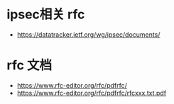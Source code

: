 
# ipsec相关 rfc
- https://datatracker.ietf.org/wg/ipsec/documents/

# rfc 文档
- https://www.rfc-editor.org/rfc/pdfrfc/
- https://www.rfc-editor.org/rfc/pdfrfc/rfcxxx.txt.pdf


